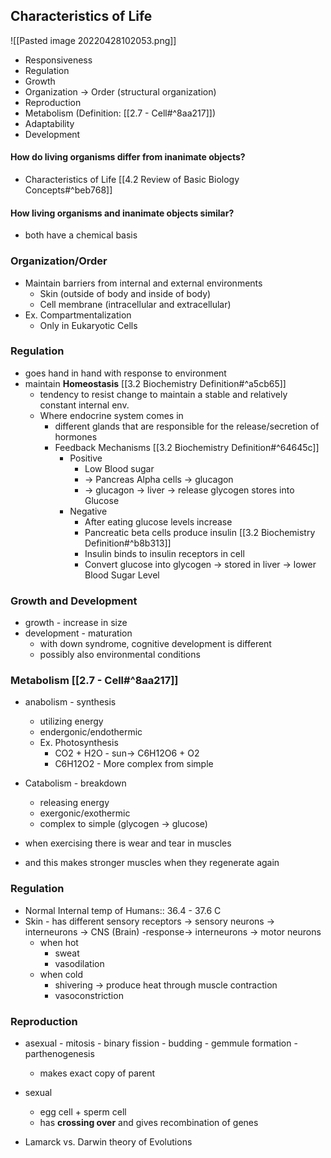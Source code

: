 ## Characteristics of Life
![[Pasted image 20220428102053.png]]
- Responsiveness
- Regulation 
- Growth
- Organization -> Order (structural organization)
- Reproduction
- Metabolism (Definition: [[2.7 - Cell#^8aa217]])
- Adaptability
- Development


#### How do living organisms differ from inanimate objects?
- Characteristics of Life [[4.2 Review of Basic Biology Concepts#^beb768]] 
#### How living organisms and inanimate objects similar?
- both have a chemical basis

### Organization/Order
- Maintain barriers from internal and external environments
	- Skin (outside of body and inside of body)
	- Cell membrane (intracellular and extracellular)
- Ex. Compartmentalization
	- Only in Eukaryotic Cells

### Regulation
- goes hand in hand with response to environment
- maintain **Homeostasis** [[3.2 Biochemistry Definition#^a5cb65]]
	- tendency to resist change to maintain a stable and relatively constant internal env.
	- Where endocrine system comes in
		- different glands that are responsible for the release/secretion of hormones
		- Feedback Mechanisms [[3.2 Biochemistry Definition#^64645c]]
			- Positive
				- Low Blood sugar 
				- -> Pancreas Alpha cells -> glucagon
				- -> glucagon -> liver -> release glycogen stores into Glucose
			- Negative
				- After eating glucose levels increase
				- Pancreatic beta cells produce insulin [[3.2 Biochemistry Definition#^b8b313]]
				- Insulin binds to insulin receptors in cell
				- Convert glucose into glycogen -> stored in liver -> lower Blood Sugar Level

### Growth and Development
- growth - increase in size
- development - maturation
	- with down syndrome, cognitive development is different
	- possibly also environmental conditions

### Metabolism [[2.7 - Cell#^8aa217]]
- anabolism - synthesis
	- utilizing energy
	- endergonic/endothermic
	- Ex. Photosynthesis
		- CO2 + H2O - sun->  C6H12O6 + O2
		- C6H12O2 - More complex from simple
- Catabolism - breakdown
	- releasing energy
	- exergonic/exothermic
	- complex to simple (glycogen -> glucose)

- when exercising there is wear and tear in muscles
- and this makes stronger muscles when they regenerate again

### Regulation
- Normal Internal temp of Humans:: 36.4 - 37.6 C
- Skin - has different sensory receptors -> sensory neurons -> interneurons -> CNS (Brain) -response-> interneurons -> motor neurons
	- when hot
		- sweat
		- vasodilation
	- when cold
		- shivering -> produce heat through muscle contraction
		- vasoconstriction

### Reproduction
- asexual
		- mitosis
		- binary fission
		- budding
		- gemmule formation
		- parthenogenesis
	- makes exact copy of parent
- sexual
	- egg cell + sperm cell
	- has **crossing over** and gives recombination of genes

- Lamarck vs. Darwin theory of Evolutions